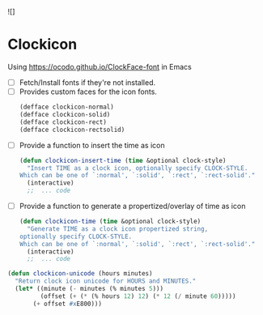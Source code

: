 ![]

# Clockicon

Using https://ocodo.github.io/ClockFace-font in Emacs

- [ ] Fetch/Install fonts if they're not installed.
- [ ] Provides custom faces for the icon fonts.
  ```lisp
  (defface clockicon-normal)
  (defface clockicon-solid)
  (defface clockicon-rect)
  (defface clockicon-rectsolid)
  ```
- [ ] Provide a function to insert the time as icon
  ```lisp
  (defun clockicon-insert-time (time &optional clock-style)
    "Insert TIME as a clock icon, optionally specify CLOCK-STYLE.
  Which can be one of `:normal', `:solid', `:rect', `:rect-solid'."
    (interactive)
    ;;  ... code
  ```
- [ ] Provide a function to generate a propertized/overlay of time as icon
  ```lisp
  (defun clockicon-time (time &optional clock-style)
    "Generate TIME as a clock icon propertized string, 
  optionally specify CLOCK-STYLE.
  Which can be one of `:normal', `:solid', `:rect', `:rect-solid'."
    (interactive)
    ;;  ... code
  ```
  
```lisp
(defun clockicon-unicode (hours minutes)
  "Return clock icon unicode for HOURS and MINUTES."
  (let* ((minute (- minutes (% minutes 5)))
         (offset (+ (* (% hours 12) 12) (* 12 (/ minute 60)))))
       (+ offset #xE800)))
```
